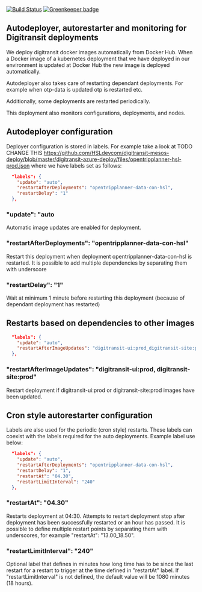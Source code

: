 [![Build Status](https://travis-ci.org/HSLdevcom/digitransit-deployer.svg?branch=master)](https://travis-ci.org/HSLdevcom/digitransit-deployer) [![Greenkeeper badge](https://badges.greenkeeper.io/HSLdevcom/digitransit-deployer.svg)](https://greenkeeper.io/)


## Autodeployer, autorestarter and monitoring for Digitransit deployments

We deploy digitransit docker images automatically from Docker Hub. When a Docker image of a kubernetes deployment that we have deployed in our environment is updated at Docker Hub the new image is deployed automatically.

Autodeployer also takes care of restarting dependant deployments. For example when otp-data is updated otp is restarted etc.

Additionally, some deployments are restarted periodically.

This deployment also monitors configurations, deployments, and nodes. 

## Autodeployer configuration

Deployer configuration is stored in labels. For example take a look at TODO CHANGE THIS https://github.com/HSLdevcom/digitransit-mesos-deploy/blob/master/digitransit-azure-deploy/files/opentripplanner-hsl-prod.json where we have labels set as follows:

```json
  "labels": {
    "update": "auto",
    "restartAfterDeployments": "opentripplanner-data-con-hsl",
    "restartDelay": "1"
  },
```

### "update": "auto
Automatic image updates are enabled for deployment.

### "restartAfterDeployments": "opentripplanner-data-con-hsl"
Restart this deployment when deployment opentripplanner-data-con-hsl is restarted.
It is possible to add multiple dependencies by separating them with underscore

### "restartDelay": "1"
Wait at minimum 1 minute before restarting this deployment (because of dependant deployment has restarted)

## Restarts based on dependencies to other images

```json
  "labels": {
    "update": "auto",
    "restartAfterImageUpdates": "digitransit-ui:prod_digitransit-site:prod"
  },
```

### "restartAfterImageUpdates": "digitransit-ui:prod, digitransit-site:prod"
Restart deployment if digitransit-ui:prod or digitransit-site:prod images have been updated.

## Cron style autorestarter configuration

Labels are also used for the periodic (cron style) restarts. These labels can coexist with the labels required for the auto deployments. Example label use below:

```json
  "labels": {
    "update": "auto",
    "restartAfterDeployments": "opentripplanner-data-con-hsl",
    "restartDelay": "1",
    "restartAt": "04.30",
    "restartLimitInterval": "240"
  },
```

### "restartAt": "04.30"
Restarts deployment at 04:30. Attempts to restart deployment stop after deployment has been successfully restarted or an hour has passed. It is possible to define multiple restart points by separating them with underscores, for example "restartAt": "13.00_18.50".

### "restartLimitInterval": "240"
Optional label that defines in minutes how long time has to be since the last restart for a restart to trigger at the time defined in "restartAt" label. If "restartLimitInterval" is not defined, the default value will be 1080 minutes (18 hours).
